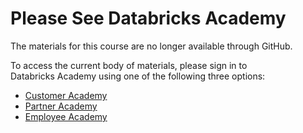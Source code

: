 # Please See Databricks Academy

The materials for this course are no longer available through GitHub.

To access the current body of materials, please sign in to<br/>
Databricks Academy using one of the following three options:
* [Customer Academy](https://customer-academy.databricks.com)
* [Partner Academy](https://partner-academy.databricks.com)
* [Employee Academy](https://employee-academy.databricks.com)
